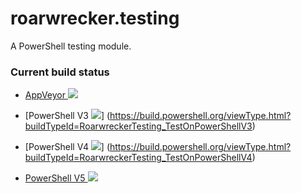 # roarwrecker.testing
A PowerShell testing module.

### Current build status

- [AppVeyor ![](https://ci.appveyor.com/api/projects/status/x5sl8x1esgb9r3mi/branch/master?svg=true)](https://ci.appveyor.com/project/roarwrecker/roarwrecker-testing/branch/master)

- [PowerShell V3 ![](https://build.powershell.org/app/rest/builds/buildType:RoarwreckerTesting_TestOnPowerShellV3/statusIcon)]
(https://build.powershell.org/viewType.html?buildTypeId=RoarwreckerTesting_TestOnPowerShellV3)

- [PowerShell V4 ![](https://build.powershell.org/app/rest/builds/buildType:RoarwreckerTesting_TestOnPowerShellV4/statusIcon)]
(https://build.powershell.org/viewType.html?buildTypeId=RoarwreckerTesting_TestOnPowerShellV4)

- [PowerShell V5 ![](https://build.powershell.org/app/rest/builds/buildType:RoarwreckerTesting_TestOnPowerShellV5/statusIcon)](https://build.powershell.org/viewType.html?buildTypeId=RoarwreckerTesting_TestOnPowerShellV5)

